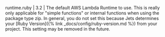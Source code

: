 runtime.ruby | 3.2 | The default AWS Lambda Runtime to use. This is really only applicable for "simple functions" or internal functions when using the package type zip. In general, you do not set this because Jets determines your [Ruby Version]({% link _docs/config/ruby-version.md %}) from your project. This setting may be removed in the future.